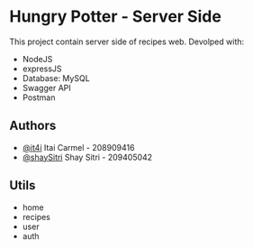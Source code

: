 
# Hungry Potter - Server Side

This project contain server side of recipes web.
Devolped with:
- NodeJS
- expressJS
- Database: MySQL
- Swagger API
- Postman


## Authors

- [@it4i](https://www.github.com/it4i) Itai Carmel - 208909416
- [@shaySitri](https://www.github.com/shaySitri) Shay Sitri - 209405042





## Utils

- home
- recipes
- user 
- auth
